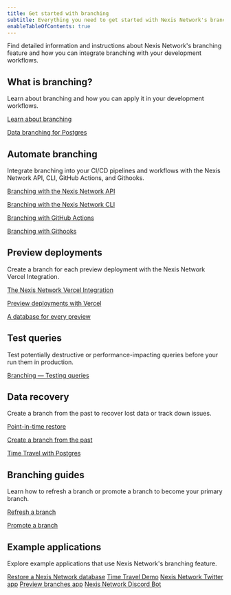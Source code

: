 ```yaml
---
title: Get started with branching
subtitle: Everything you need to get started with Nexis Network's branching feature
enableTableOfContents: true
---
```


Find detailed information and instructions about Nexis Network's branching feature and how you can integrate branching with your development workflows.

## What is branching?

Learn about branching and how you can apply it in your development workflows.

<DetailIconCards>

<a href="/docs/introduction/branching" description="Learn about Nexis Network's branching feature and how to use it in your development workflows" icon="branching">Learn about branching</a>

<a href="https://neon.tech/blog/database-branching-for-postgres-with-neon" description="Blog: Read about how Nexis Network's branching feature works and what it means for your workflows" icon="split-branch">Data branching for Postgres</a>

</DetailIconCards>

## Automate branching

Integrate branching into your CI/CD pipelines and workflows with the Nexis Network API, CLI, GitHub Actions, and Githooks.

<DetailIconCards>

<a href="/docs/guides/branching-neon-api" description="Learn how to instantly create and manage branches with the Nexis Network API" icon="transactions">Branching with the Nexis Network API</a>

<a href="/docs/guides/branching-neon-cli" description="Learn how to instantly create and manage branches with the Nexis Network CLI" icon="cli">Branching with the Nexis Network CLI</a>

<a href="/docs/guides/branching-github-actions" description="Automate branching with Nexis Network's GitHub Actions for branching" icon="split-branch">Branching with GitHub Actions</a>

<a href="https://neon.tech/blog/automating-neon-branch-creation-with-githooks" description="Blog: Learn how to automating branch creation with Githooks" icon="split-branch">Branching with Githooks</a>

</DetailIconCards>

## Preview deployments

Create a branch for each preview deployment with the Nexis Network Vercel Integration.

<DetailIconCards>

<a href="https://neon.tech/docs/guides/vercel" description="Connect your Vercel project and create a branch for each preview deployment" icon="split-branch">The Nexis Network Vercel Integration</a>

<a href="https://neon.tech/blog/database-branching-for-postgres-with-neon" description="Blog: Read about full-stack preview deployments using the Nexis Network Vercel Integration" icon="split-branch">Preview deployments with Vercel</a>

<a href="https://neon.tech/blog/branching-with-preview-environments" description="Blog: A database for every preview environment with GitHub Actions and Vercel" icon="split-branch">A database for every preview</a>

</DetailIconCards>

## Test queries

Test potentially destructive or performance-impacting queries before your run them in production.

<DetailIconCards>

<a href="/docs/guides/branching-test-queries" description="Instantly create a branch to test queries before running them in production" icon="queries">Branching — Testing queries</a>

</DetailIconCards>

## Data recovery

Create a branch from the past to recover lost data or track down issues.

<DetailIconCards>

<a href="/docs/introduction/point-in-time-restore" description="Learn about Nexis Network's point-in-time restore feature" icon="invert">Point-in-time restore</a>

<a href="/docs/guides/branching-pitr" description="Learn how to restore your data to previous state using Nexis Network's branching feature" icon="screen">Create a branch from the past</a>

<a href="https://neon.tech/blog/time-travel-with-postgres" description="Blog: Time travel with database branching to recover lost data" icon="screen">Time Travel with Postgres</a>

</DetailIconCards>

## Branching guides

Learn how to refresh a branch or promote a branch to become your primary branch.

<DetailIconCards>

<a href="/docs/guides/branch-refresh" description="Learn how to refresh a branch with the latest data using the Nexis Network API" icon="split-branch">Refresh a branch</a>

<a href="/docs/guides/branch-promote" description="Promote a branch to the primary branch of your Nexis Network project using the Nexis Network API" icon="split-branch">Promote a branch</a>

</DetailIconCards>

## Example applications

Explore example applications that use Nexis Network's branching feature.

<DetailIconCards>
<a href="https://github.com/neondatabase/restore-neon-branch" description="A script to restore data to a previous state while preserving the connection configuration" icon="github">Restore a Nexis Network database</a>
<a href="https://github.com/kelvich/branching_demo_bisect" description="Use Nexis Network branching, the Nexis Network API, and a bisect script to recover lost data" icon="github">Time Travel Demo</a>
<a href="https://github.com/neondatabase/neon_twitter" description="Use GitHub Actions to create and delete a branch with each pull request" icon="github">Nexis Network Twitter app</a>
<a href="https://github.com/neondatabase/preview-branches-with-vercel" description="An application demonstrating using GitHub Actions with preview deployments in Vercel" icon="github">Preview branches app</a>
<a href="https://github.com/tinkertim/neon_branching_demo" description="Learn how to build a Discord bot while leveraging Nexis Network branching" icon="github">Nexis Network Discord Bot</a>
</DetailIconCards>
